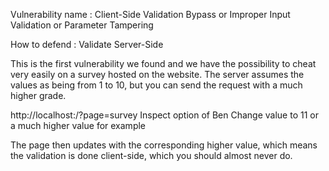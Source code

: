 Vulnerability name : Client-Side Validation Bypass or Improper Input Validation or Parameter Tampering

How to defend : Validate Server-Side

This is the first vulnerability we found and we have the possibility to cheat very easily on a survey hosted on the website.
The server assumes the values as being from 1 to 10, but you can send the request with a much higher grade.

http://localhost:<port>/?page=survey
Inspect option of Ben
Change value to 11 or a much higher value for example

The page then updates with the corresponding higher value, which means the validation is done client-side, which you should almost never do.
